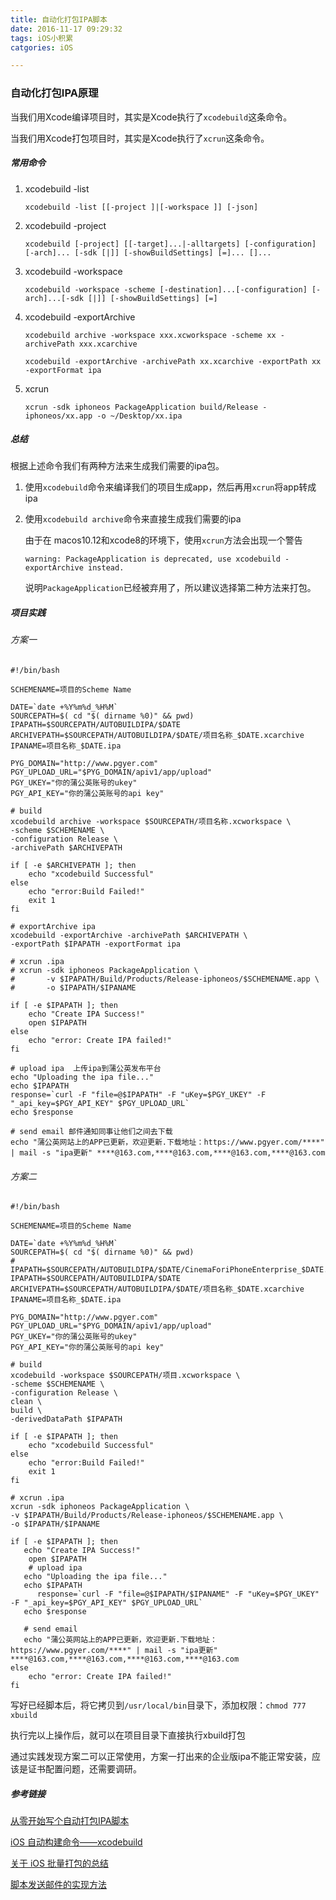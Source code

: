 ```yaml
---
title: 自动化打包IPA脚本
date: 2016-11-17 09:29:32
tags: iOS小积累
catgories: iOS

---
```


### 自动化打包IPA原理

当我们用Xcode编译项目时，其实是Xcode执行了`xcodebuild`这条命令。

当我们用Xcode打包项目时，其实是Xcode执行了`xcrun`这条命令。

##### 常用命令

1. xcodebuild -list

   ```shell
   xcodebuild -list [[-project ]|[-workspace ]] [-json]
   ```

2. xcodebuild -project

   ```shell
   xcodebuild [-project] [[-target]...|-alltargets] [-configuration] [-arch]... [-sdk [|]] [-showBuildSettings] [=]... []...
   ```

3. xcodebuild -workspace

   ```shell
   xcodebuild -workspace -scheme [-destination]...[-configuration] [-arch]...[-sdk [|]] [-showBuildSettings] [=]
   ```

4. xcodebuild -exportArchive

   ```shell
   xcodebuild archive -workspace xxx.xcworkspace -scheme xx -archivePath xxx.xcarchive
   ```

   ```shell
   xcodebuild -exportArchive -archivePath xx.xcarchive -exportPath xx -exportFormat ipa
   ```

5. xcrun

   ```shell
   xcrun -sdk iphoneos PackageApplication build/Release -iphoneos/xx.app -o ~/Desktop/xx.ipa
   ```

##### 总结

根据上述命令我们有两种方法来生成我们需要的ipa包。

1. 使用`xcodebuild`命令来编译我们的项目生成app，然后再用`xcrun`将app转成ipa

2. 使用`xcodebuild archive`命令来直接生成我们需要的ipa

   由于在 macos10.12和xcode8的环境下，使用`xcrun`方法会出现一个警告

   `warning: PackageApplication is deprecated, use xcodebuild -exportArchive instead.`

   说明`PackageApplication`已经被弃用了，所以建议选择第二种方法来打包。

##### 项目实践

###### 方案一

```shell
#!/bin/bash

SCHEMENAME=项目的Scheme Name

DATE=`date +%Y%m%d_%H%M`
SOURCEPATH=$( cd "$( dirname %0)" && pwd)
IPAPATH=$SOURCEPATH/AUTOBUILDIPA/$DATE
ARCHIVEPATH=$SOURCEPATH/AUTOBUILDIPA/$DATE/项目名称_$DATE.xcarchive
IPANAME=项目名称_$DATE.ipa

PYG_DOMAIN="http://www.pgyer.com"
PGY_UPLOAD_URL="$PYG_DOMAIN/apiv1/app/upload"
PGY_UKEY="你的蒲公英账号的ukey"
PGY_API_KEY="你的蒲公英账号的api key"

# build 
xcodebuild archive -workspace $SOURCEPATH/项目名称.xcworkspace \
-scheme $SCHEMENAME \
-configuration Release \
-archivePath $ARCHIVEPATH

if [ -e $ARCHIVEPATH ]; then
	echo "xcodebuild Successful"
else 
	echo "error:Build Failed!"
	exit 1
fi

# exportArchive ipa
xcodebuild -exportArchive -archivePath $ARCHIVEPATH \
-exportPath $IPAPATH -exportFormat ipa 

# xcrun .ipa
# xcrun -sdk iphoneos PackageApplication \
#       -v $IPAPATH/Build/Products/Release-iphoneos/$SCHEMENAME.app \
#       -o $IPAPATH/$IPANAME

if [ -e $IPAPATH ]; then
	echo "Create IPA Success!"
	open $IPAPATH
else 
	echo "error: Create IPA failed!"
fi

# upload ipa  上传ipa到蒲公英发布平台
echo "Uploading the ipa file..."
echo $IPAPATH
response=`curl -F "file=@$IPAPATH" -F "uKey=$PGY_UKEY" -F "_api_key=$PGY_API_KEY" $PGY_UPLOAD_URL`
echo $response

# send email 邮件通知同事让他们之间去下载
echo "蒲公英网站上的APP已更新，欢迎更新.下载地址：https://www.pgyer.com/****" | mail -s "ipa更新" ****@163.com,****@163.com,****@163.com,****@163.com
```

###### 方案二

```shell
#!/bin/bash

SCHEMENAME=项目的Scheme Name

DATE=`date +%Y%m%d_%H%M`
SOURCEPATH=$( cd "$( dirname %0)" && pwd)
# IPAPATH=$SOURCEPATH/AUTOBUILDIPA/$DATE/CinemaForiPhoneEnterprise_$DATE.ipa
IPAPATH=$SOURCEPATH/AUTOBUILDIPA/$DATE
ARCHIVEPATH=$SOURCEPATH/AUTOBUILDIPA/$DATE/项目名称_$DATE.xcarchive
IPANAME=项目名称_$DATE.ipa

PYG_DOMAIN="http://www.pgyer.com"
PGY_UPLOAD_URL="$PYG_DOMAIN/apiv1/app/upload"
PGY_UKEY="你的蒲公英账号的ukey"
PGY_API_KEY="你的蒲公英账号的api key"

# build 
xcodebuild -workspace $SOURCEPATH/项目.xcworkspace \
-scheme $SCHEMENAME \
-configuration Release \
clean \
build \
-derivedDataPath $IPAPATH

if [ -e $IPAPATH ]; then
	echo "xcodebuild Successful"
else 
	echo "error:Build Failed!"
	exit 1
fi

# xcrun .ipa
xcrun -sdk iphoneos PackageApplication \
-v $IPAPATH/Build/Products/Release-iphoneos/$SCHEMENAME.app \
-o $IPAPATH/$IPANAME

if [ -e $IPAPATH ]; then
   echo "Create IPA Success!"
    open $IPAPATH
	# upload ipa
   echo "Uploading the ipa file..."
   echo $IPAPATH
      response=`curl -F "file=@$IPAPATH/$IPANAME" -F "uKey=$PGY_UKEY" -F "_api_key=$PGY_API_KEY" $PGY_UPLOAD_URL`
   echo $response

   # send email
   echo "蒲公英网站上的APP已更新，欢迎更新.下载地址：https://www.pgyer.com/****" | mail -s "ipa更新" ****@163.com,****@163.com,****@163.com,****@163.com
else 
	echo "error: Create IPA failed!"
fi
```

写好已经脚本后，将它拷贝到`/usr/local/bin`目录下，添加权限：`chmod 777 xbuild`

执行完以上操作后，就可以在项目目录下直接执行xbuild打包

通过实践发现方案二可以正常使用，方案一打出来的企业版ipa不能正常安装，应该是证书配置问题，还需要调研。

##### 参考链接

[从零开始写个自动打包IPA脚本](http://www.jianshu.com/p/97c97c2ec1ca)

[iOS 自动构建命令——xcodebuild](http://www.jianshu.com/p/3f43370437d2)

[关于 iOS 批量打包的总结](http://ios.jobbole.com/90259/)

[脚本发送邮件的实现方法](http://stackoverflow.com/questions/1822425/sending-mail-from-a-bash-shell-script?rq=1)


